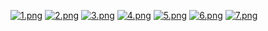 [![1.png](https://i.postimg.cc/XN2RsGHF/1.png)](https://postimg.cc/NLHCMMwf)
[![2.png](https://i.postimg.cc/65yDgWgP/2.png)](https://postimg.cc/ZCz7ySTP)
[![3.png](https://i.postimg.cc/N0wSK1Fh/3.png)](https://postimg.cc/TKCCS5nQ)
[![4.png](https://i.postimg.cc/T3bB2kRq/4.png)](https://postimg.cc/G4cXqxTH)
[![5.png](https://i.postimg.cc/KYrVBR31/5.png)](https://postimg.cc/hJvpq4rn)
[![6.png](https://i.postimg.cc/28MPDpfS/6.png)](https://postimg.cc/SJLZ6vsB)
[![7.png](https://i.postimg.cc/504r3b8n/7.png)](https://postimg.cc/mcnVZxXH)
